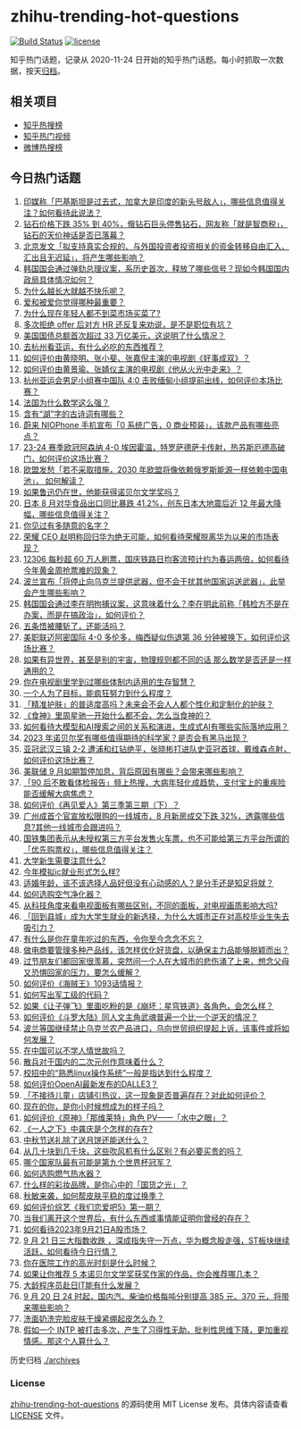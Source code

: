 # zhihu-trending-hot-questions

[![Build Status](https://github.com/justjavac/zhihu-trending-hot-questions/workflows/ci/badge.svg?branch=master)](https://github.com/justjavac/zhihu-trending-hot-questions/actions)
[![license](https://img.shields.io/github/license/justjavac/zhihu-trending-hot-questions)](https://github.com/justjavac/zhihu-trending-hot-questions/blob/master/LICENSE)

知乎热门话题，记录从 2020-11-24
日开始的知乎热门话题。每小时抓取一次数据，按天[归档](./archives)。

## 相关项目

- [知乎热搜榜](https://github.com/justjavac/zhihu-trending-top-search)
- [知乎热门视频](https://github.com/justjavac/zhihu-trending-hot-video)
- [微博热搜榜](https://github.com/justjavac/weibo-trending-hot-search)

## 今日热门话题

<!-- BEGIN -->
<!-- 最后更新时间 Fri Sep 22 2023 05:09:07 GMT+0800 (China Standard Time) -->

1. [印媒称「巴基斯坦是过去式，加拿大是印度的新头号敌人」，哪些信息值得关注？如何看待此说法？](https://www.zhihu.com/question/623083209)
1. [钻石价格下跌 35% 到 40%，俄钻石巨头停售钻石，网友称「就是智商税」，钻石的天价神话是否已落幕？](https://www.zhihu.com/question/623113066)
1. [北京发文「拟支持真实合规的、与外国投资者投资相关的资金转移自由汇入、汇出且无迟延」，将产生哪些影响？](https://www.zhihu.com/question/623113647)
1. [韩国国会通过弹劾总理议案，系历史首次，释放了哪些信号？现如今韩国国内政局具体情况如何？](https://www.zhihu.com/question/623105016)
1. [为什么越长大就越不快乐呢？](https://www.zhihu.com/question/616246227)
1. [爱和被爱你觉得哪种最重要？](https://www.zhihu.com/question/622934245)
1. [为什么现在年轻人都不到菜市场买菜了?](https://www.zhihu.com/question/615918682)
1. [多次拒绝 offer 后对方 HR 还反复来劝说，是不是职位有坑？](https://www.zhihu.com/question/622558837)
1. [美国国债总额首次超过 33 万亿美元，这说明了什么情况？](https://www.zhihu.com/question/622712029)
1. [去杭州看亚运，有什么必吃的东西推荐？](https://www.zhihu.com/question/622233847)
1. [如何评价由黄晓明、张小斐、张嘉倪主演的电视剧《好事成双》？](https://www.zhihu.com/question/622608346)
1. [如何评价由黄景瑜、张婧仪主演的电视剧《他从火光中走来》？](https://www.zhihu.com/question/622602638)
1. [杭州亚运会男足小组赛中国队 4:0 击败缅甸小组提前出线，如何评价本场比赛？](https://www.zhihu.com/question/623163004)
1. [法国为什么数学这么强？](https://www.zhihu.com/question/352617471)
1. [含有“湖”字的古诗词有哪些？](https://www.zhihu.com/question/623007074)
1. [蔚来 NIOPhone 手机宣布「0 系统广告，0 商业预装」，该款产品有哪些亮点？](https://www.zhihu.com/question/623088151)
1. [23-24 赛季欧冠阿森纳 4-0 埃因霍温，特罗萨德萨卡传射，热苏斯厄德高破门，如何评价这场比赛？](https://www.zhihu.com/question/623067432)
1. [欧盟发愁「若不采取措施，2030 年欧盟将像依赖俄罗斯能源一样依赖中国电池」， 如何解读？](https://www.zhihu.com/question/622591186)
1. [如果鲁迅仍在世，他能获得诺贝尔文学奖吗？](https://www.zhihu.com/question/622728262)
1. [日本 8 月对华食品出口同比暴跌 41.2%，创东日本大地震后近 12 年最大降幅，哪些信息值得关注？](https://www.zhihu.com/question/623070402)
1. [你见过有多随意的名字？](https://www.zhihu.com/question/320098394)
1. [荣耀 CEO 赵明称回归华为绝无可能，如何看待荣耀脱离华为以来的市场表现？](https://www.zhihu.com/question/622904327)
1. [12306 每秒超 60 万人刷票，国庆铁路日均客流预计约为春运两倍，如何看待今年黄金周抢票难的现象？](https://www.zhihu.com/question/622722346)
1. [波兰宣布「将停止向乌克兰提供武器，但不会干扰其他国家运送武器」，此举会产生哪些影响？](https://www.zhihu.com/question/623076121)
1. [韩国国会通过李在明拘捕议案，这意味着什么？李在明此前称「韩检方不是在办案，而是在搞政治」，如何评价？](https://www.zhihu.com/question/623110005)
1. [五条悟被腰斩了，还能活吗？](https://www.zhihu.com/question/622929456)
1. [美职联迈阿密国际 4-0 多伦多，梅西疑似伤退第 36 分钟被换下，如何评价这场比赛？](https://www.zhihu.com/question/623074262)
1. [如果有异世界，甚至是别的宇宙，物理规则都不同的话 那么数学是否还是一样通用的？](https://www.zhihu.com/question/424478863)
1. [你在电视剧里学到过哪些体制内适用的生存智慧？](https://www.zhihu.com/question/622765801)
1. [一个人为了目标，能疯狂努力到什么程度？](https://www.zhihu.com/question/35306101)
1. [「精准护肤」的普适度高吗？未来会不会人人都个性化和定制化的护肤？](https://www.zhihu.com/question/622219425)
1. [《食神》里周星驰一开始什么都不会，怎么当食神的？](https://www.zhihu.com/question/431857756)
1. [如何看待大模型和AI搜索之间的关系和演进，生成式AI有哪些实际落地应用？](https://www.zhihu.com/question/623104831)
1. [2023 年诺贝尔奖有哪些值得期待的科学家？是否会有黑马出现？](https://www.zhihu.com/question/622722681)
1. [亚冠武汉三镇 2-2 遭浦和红钻绝平，张晓彬打进队史亚冠首球，戴维森点射，如何评价这场比赛？](https://www.zhihu.com/question/623018002)
1. [美联储 9 月如期暂停加息，背后原因有哪些？会带来哪些影响？](https://www.zhihu.com/question/623064060)
1. [「90 后不敢看体检报告」频上热搜，大病年轻化成趋势，支付宝上的重疾险能否缓解大病焦虑？](https://www.zhihu.com/question/623113598)
1. [如何评价《再见爱人》第三季第三期（下）？](https://www.zhihu.com/question/622911936)
1. [广州成首个官宣放松限购的一线城市，8 月新房成交下跌 32%，透露哪些信息?其他一线城市会跟进吗？](https://www.zhihu.com/question/623090276)
1. [国铁集团表示从未授权第三方平台发售火车票，也不可能给第三方平台所谓的「优先购票权」，哪些信息值得关注？](https://www.zhihu.com/question/622765971)
1. [大学新生需要注意什么?](https://www.zhihu.com/question/614209331)
1. [今年模拟ic就业形式怎么样?](https://www.zhihu.com/question/618941727)
1. [适婚年龄，该不该选择人品好但没有心动感的人？是分手还是知足将就？](https://www.zhihu.com/question/622663731)
1. [如何选购空气净化器？](https://www.zhihu.com/question/19565949)
1. [从科技角度来看电视面板有哪些区别，不同的面板，对电视画质影响大吗?](https://www.zhihu.com/question/619837453)
1. [「回到县城」成为大学生就业的新选择，为什么大城市正在对高校毕业生失去吸引力？](https://www.zhihu.com/question/622549915)
1. [有什么是你在童年吃过的东西，令你至今念念不忘？](https://www.zhihu.com/question/623126894)
1. [做电商要管理多种产品线，该怎样优化好货盘，以确保主力品能够脱颖而出？](https://www.zhihu.com/question/623115666)
1. [过节朋友们都回家很羡慕，突然间一个人在大城市的悲伤涌了上来，想念父母又恐惧回家的压力，要怎么缓解？](https://www.zhihu.com/question/621811531)
1. [如何评价《海贼王》1093话情报？](https://www.zhihu.com/question/622889166)
1. [如何写出军工级的代码？](https://www.zhihu.com/question/48191695)
1. [如果《让子弹飞》里面吃粉的是《崩坏：星穹铁道》各角色，会怎么样？](https://www.zhihu.com/question/622683592)
1. [如何评价《斗罗大陆》同人文主角武魂普遍一个比一个逆天的情况？](https://www.zhihu.com/question/622910437)
1. [波兰等国继续禁止乌克兰农产品进口，乌向世贸组织提起上诉，该事件或将如何发展？](https://www.zhihu.com/question/622893851)
1. [在中国可以不学人情世故吗？](https://www.zhihu.com/question/621467271)
1. [散兵对于国内的二次元创作意味着什么？](https://www.zhihu.com/question/622369810)
1. [校招中的“熟悉linux操作系统”一般是指达到什么程度？](https://www.zhihu.com/question/517101428)
1. [如何评价OpenAI最新发布的DALLE3？](https://www.zhihu.com/question/623068612)
1. [「不接待儿童」店铺引热议，这一现象是否普遍存在？对此如何评价？](https://www.zhihu.com/question/622768049)
1. [现在的你，是你小时候想成为的样子吗？](https://www.zhihu.com/question/615589777)
1. [如何评价《原神》「那维莱特」角色 PV——「水中之眼」？](https://www.zhihu.com/question/623112484)
1. [《一人之下》中龚庆是个怎样的存在?](https://www.zhihu.com/question/268201618)
1. [中秋节送礼除了送月饼还能送什么？](https://www.zhihu.com/question/622759790)
1. [从几十块到几千块，这些吹风机有什么区别？有必要买贵的吗？](https://www.zhihu.com/question/526462432)
1. [哪个国家队最有可能是第九个世界杯冠军？](https://www.zhihu.com/question/622947332)
1. [如何选购燃气热水器？](https://www.zhihu.com/question/22263680)
1. [什么样的彩妆品牌，是你心中的「国货之光」？](https://www.zhihu.com/question/621653322)
1. [秋敏来袭，如何帮皮肤平稳的度过换季？](https://www.zhihu.com/question/622219402)
1. [如何评价综艺《我们恋爱吧5》第一期？](https://www.zhihu.com/question/622966771)
1. [当我们离开这个世界后，有什么东西或事情能证明你曾经的存在？](https://www.zhihu.com/question/622597849)
1. [如何看待2023年9月21日A股市场？](https://www.zhihu.com/question/623069456)
1. [9 月 21 日三大指数收跌 ，深成指失守一万点，华为概念股走强，ST板块继续活跃，如何看待今日行情？](https://www.zhihu.com/question/623074123)
1. [你在医院工作的高光时刻是什么时候？](https://www.zhihu.com/question/621813737)
1. [如果让你推荐 5 本诺贝尔文学奖获奖作家的作品，你会推荐哪几本？](https://www.zhihu.com/question/566435643)
1. [大龄程序员赴日IT能有什么发展？](https://www.zhihu.com/question/622496671)
1. [9 月 20 日 24 时起，国内汽、柴油价格每吨分别提高 385 元、370 元，将带来哪些影响？](https://www.zhihu.com/question/622944324)
1. [洗面奶洗完脸皮肤干燥紧绷起皮怎么办？](https://www.zhihu.com/question/619622661)
1. [假如一个 INTP 被打击多次，产生了习得性无助，批判性思维下降，更加重视情感。那这个人算什么？](https://www.zhihu.com/question/341564932)

<!-- END -->

历史归档 [./archives](./archives)

### License

[zhihu-trending-hot-questions](https://github.com/justjavac/zhihu-trending-hot-questions)
的源码使用 MIT License 发布。具体内容请查看 [LICENSE](./LICENSE) 文件。
